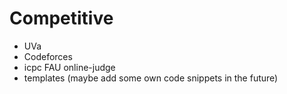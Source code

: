 # Competitive

- UVa
- Codeforces
- icpc FAU online-judge
- templates (maybe add some own code snippets in the future)
